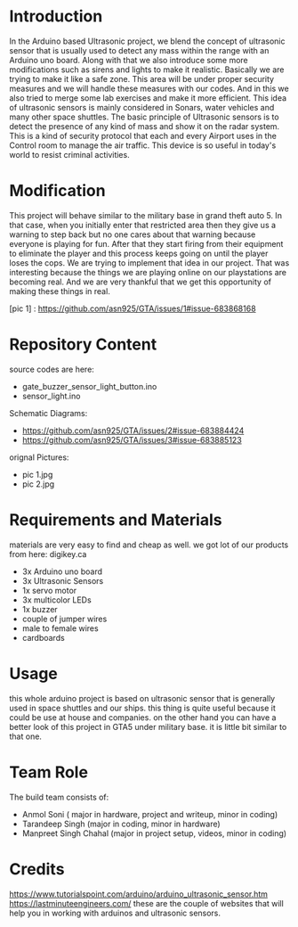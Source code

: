# Introduction
   In the Arduino based Ultrasonic project, we blend the concept of ultrasonic sensor that is usually used to detect any mass within the range with an Arduino uno board. Along with that we also introduce some more modifications such as sirens and lights to make it realistic. Basically we are trying to make it like a safe zone. This area will be under proper security measures and we will handle these measures with our codes. And in this we also tried to merge some lab exercises and make it more efficient.
	   This idea of ultrasonic sensors is mainly considered in Sonars, water vehicles and many other space shuttles. The basic principle of Ultrasonic sensors is to detect the presence of any kind of mass and show it on the radar system. This is a kind of security protocol that each and every Airport uses in the Control room to manage the air traffic. This device is so useful in today's world to resist criminal activities. 
	 
# Modification
  This project will behave similar to the military base in grand theft auto 5. In that case, when you initially enter that restricted area then they give us a warning to step back but no one cares about that warning because everyone is playing for fun. After that they start firing from their equipment to eliminate the player and this process keeps going on until the player loses the cops. We are trying to implement that idea in our project. That was interesting because the things we are playing online on our playstations are becoming real. And we are very thankful that we get this opportunity of making these things in real. 
  
  [pic 1] : https://github.com/asn925/GTA/issues/1#issue-683868168
  
# Repository Content
 source codes are here: 
  * gate_buzzer_sensor_light_button.ino
  * sensor_light.ino
  
 Schematic Diagrams:
 * https://github.com/asn925/GTA/issues/2#issue-683884424
 * https://github.com/asn925/GTA/issues/3#issue-683885123
 
 orignal Pictures:
 * pic 1.jpg
 * pic 2.jpg
 
# Requirements and Materials
  
  materials are very easy to find and cheap as well. we got lot of our products from here: digikey.ca
  
 * 3x Arduino uno board
 * 3x Ultrasonic Sensors
 * 1x servo motor
 * 3x multicolor LEDs
 * 1x buzzer
 * couple of jumper wires 
 * male to female wires
 * cardboards
 
# Usage

this whole arduino project is based on ultrasonic sensor that is generally used in space shuttles and our ships. this thing is quite useful because it could be use at house and companies. on the other hand you can have a better look of this project in GTA5 under military base. it is little bit similar to that one. 

# Team Role

The build team consists of:

* Anmol Soni ( major in hardware, project and writeup, minor in coding)
* Tarandeep Singh (major in coding, minor in hardware)
* Manpreet Singh Chahal (major in project setup, videos, minor in coding)

# Credits

https://www.tutorialspoint.com/arduino/arduino_ultrasonic_sensor.htm
https://lastminuteengineers.com/
these are the couple of websites that will help you in working with arduinos and ultrasonic sensors. 
  
